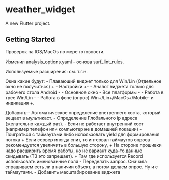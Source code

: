 # weather_widget

A new Flutter project.

## Getting Started

Проверок на IOS/MacOs по мере готовности.

Изменил analysis_options.yaml - основа surf_lint_rules.

Используемые расширения: см. т.г.н.

Окна какие будут:
    - Плавающий виджет только для Win/Lin (Отдельное окно не получиться) +
    - Настройки +-
    - Аналог виджета только для рабочего стола Android -
    - Основное окно - Все платформы -
    - Работа в трее Win/Lin -
    - Работа в фоне (опрос) Win+/Lin+/MacOs+/Mobile- и индикация +.


Добавить:- Автоматическое определение внетреннего хоста, который вещает в мультикаст.
         - Определение Глобального ip адреса (желательно каждый раз).
         - Если не работает внутренний хост (например телефон или компьютер не в домашней локации)
         - Поиграться с таймаутами либо использовать yield для формирования потока
         + Если сервер иногда спит, то интервал таймаутов опроса рекомендуется увеличить в большую сторону,
         + На стороне прошивки надо расширить время работы, но не вариант куда-то данные скидывать (ТЗ это запрещает).
         + Там где используется Record использовать именованные поля
         - Переделать запрос. Сначала спрашиваем есть ли в наличии объект, а потом делаем опрос. Ну и с таймаутами.
         - Добавить масштабирование виджета
